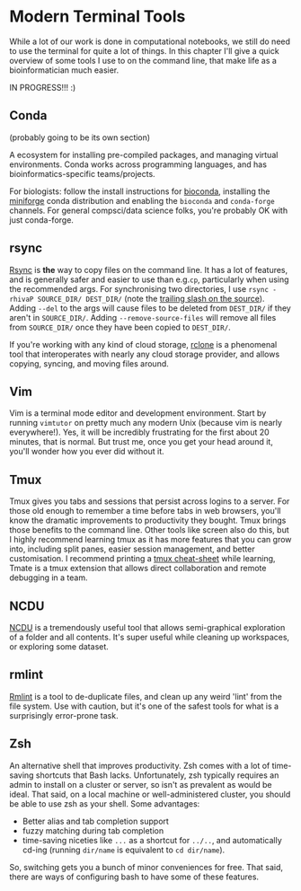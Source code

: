 # Modern Terminal Tools


While a lot of our work is done in computational notebooks, we still do need to use the terminal for quite a lot of things. In this chapter I'll give a quick overview of some tools I use to on the command line, that make life as a bioinformatician much easier.

IN PROGRESS!!! :)

## Conda

(probably going to be its own section)

A ecosystem for installing pre-compiled packages, and managing virtual environments. Conda works across programming languages, and has bioinformatics-specific teams/projects.

For biologists: follow the install instructions for [bioconda](https://bioconda.github.io/), installing the [miniforge](https://github.com/conda-forge/miniforge) conda distribution and enabling the `bioconda` and `conda-forge` channels. For general compsci/data science folks, you're probably OK with just conda-forge.

## rsync

[Rsync](https://wiki.archlinux.org/title/rsync) is **the** way to copy files on the command line. It has a lot of features, and is generally safer and easier to use than e.g.`cp`, particularly when using the recommended args. For synchronising two directories, I use `rsync -rhivaP SOURCE_DIR/ DEST_DIR/` (note the [trailing slash on the source](https://wiki.archlinux.org/title/rsync#Trailing_slash_caveat)). Adding `--del` to the args will cause files to be deleted from `DEST_DIR/` if they aren't in `SOURCE_DIR/`. Adding `--remove-source-files` will remove all files from `SOURCE_DIR/` once they have been copied to `DEST_DIR/`.

If you're working with any kind of cloud storage, [rclone](https://rclone.org/) is a phenomenal tool that interoperates with nearly any cloud storage provider, and allows copying, syncing, and moving files around.


## Vim

Vim is a terminal mode editor and development environment.  Start by running `vimtutor` on pretty much any modern Unix (because vim is nearly everywhere!). Yes, it will be incredibly frustrating for the first about 20 minutes, that is normal. But trust me, once you get your head around it, you'll wonder how you ever did without it.

## Tmux

Tmux gives you tabs and sessions that persist across logins to a server. For those old enough to remember a time before tabs in web browsers, you'll know the dramatic improvements to productivity they bought. Tmux brings those benefits to the command line. Other tools like screen also do this, but I highly recommend learning tmux as it has more features that you can grow into, including split panes, easier session management, and better customisation. I recommend printing a [tmux cheat-sheet](https://opensource.com/downloads/tmux-cheat-sheet) while learning, Tmate is a tmux extension that allows direct collaboration and remote debugging in a team.

## NCDU

[NCDU](https://dev.yorhel.nl/ncdu) is a tremendously useful tool that allows semi-graphical exploration of a folder and all contents. It's super useful while cleaning up workspaces, or exploring some dataset.


## rmlint

[Rmlint](https://github.com/sahib/rmlint) is a tool to de-duplicate files, and clean up any weird 'lint' from the file system. Use with caution, but it's one of the safest tools for what is a surprisingly error-prone task.

## Zsh

An alternative shell that improves productivity. Zsh comes with a lot of time-saving shortcuts that Bash lacks. Unfortunately, zsh typically requires an admin to install on a cluster or server, so isn't as prevalent as would be ideal. That said, on a local machine or well-administered cluster, you should be able to use zsh as your shell. Some advantages:

- Better alias and tab completion support
- fuzzy matching during tab completion
- time-saving niceties like `...` as a shortcut for `../..`, and automatically cd-ing (running `dir/name`  is equivalent to `cd dir/name`).

So, switching gets you a bunch of minor conveniences for free. That said, there are ways of configuring bash to have some of these features.
